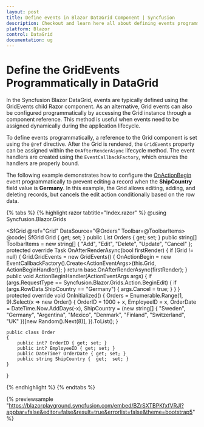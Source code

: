 ```yaml
---
layout: post
title: Define events in Blazor DataGrid Component | Syncfusion
description: Checkout and learn here all about defining events programmatically in the Syncfusion Blazor DataGrid component and more.
platform: Blazor
control: DataGrid
documentation: ug
---
```


# Define the GridEvents Programmatically in DataGrid

In the Syncfusion Blazor DataGrid, events are typically defined using the GridEvents child Razor component. As an alternative, Grid events can also be configured programmatically by accessing the Grid instance through a component reference. This method is useful when events need to be assigned dynamically during the application lifecycle.

To define events programmatically, a reference to the Grid component is set using the `@ref` directive. After the Grid is rendered, the `GridEvents` property can be assigned within the `OnAfterRenderAsync` lifecycle method. The event handlers are created using the `EventCallbackFactory`, which ensures the handlers are properly bound.

The following example demonstrates how to configure the [OnActionBegin](https://help.syncfusion.com/cr/blazor/Syncfusion.Blazor.Grids.GridEvents-1.html#Syncfusion_Blazor_Grids_GridEvents_1_OnActionBegin) event programmatically to prevent editing a record when the **ShipCountry** field value is **Germany**. In this example, the Grid allows editing, adding, and deleting records, but cancels the edit action conditionally based on the row data.

{% tabs %}
{% highlight razor tabtitle="Index.razor" %}
@using Syncfusion.Blazor.Grids

<SfGrid @ref="Grid" DataSource="@Orders" Toolbar=@ToolbarItems>
    <GridEditSettings AllowEditing="true" AllowAdding="true" AllowDeleting="true"></GridEditSettings>
</SfGrid> 
@code{
    SfGrid<Order> Grid { get; set; } 
    public List<Order> Orders { get; set; }
    public string[] ToolbarItems = new string[] { "Add", "Edit", "Delete", "Update", "Cancel" };
    protected override Task OnAfterRenderAsync(bool firstRender) 
    { 
        if (Grid != null) 
        { 
            Grid.GridEvents = new GridEvents<Order>() { OnActionBegin = new EventCallbackFactory().Create<ActionEventArgs<Order>>(this.Grid, ActionBeginHandler)}; 
        } 
        return base.OnAfterRenderAsync(firstRender); 
    } 
    public void ActionBeginHandler(ActionEventArgs<Order> args) 
    { 
        if (args.RequestType == Syncfusion.Blazor.Grids.Action.BeginEdit) 
        {
            if (args.RowData.ShipCountry == "Germany") {
                args.Cancel = true;
            }
        } 
    } 
    protected override void OnInitialized()
    {
        Orders = Enumerable.Range(1, 9).Select(x => new Order()
        {
            OrderID = 1000 + x,
            EmployeeID = x,
            OrderDate = DateTime.Now.AddDays(-x),
            ShipCountry = (new string[] { "Sweden", "Germany", "Argentina", "Mexico", "Denmark", "Finland", "Switzerland", "UK" })[new Random().Next(8)],
        }).ToList();
    }

    public class Order
    {
        public int? OrderID { get; set; }
        public int? EmployeeID { get; set; }
        public DateTime? OrderDate { get; set; }
        public string ShipCountry {  get;  set; }
    }
}

{% endhighlight %}
{% endtabs %}

{% previewsample "https://blazorplayground.syncfusion.com/embed/BZrSXTBPKfxfVRJl?appbar=false&editor=false&result=true&errorlist=false&theme=bootstrap5" %}